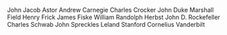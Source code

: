 John Jacob Astor
Andrew Carnegie
Charles Crocker
John Duke
Marshall Field
Henry Frick
James Fiske
William Randolph Herbst
John D. Rockefeller
Charles Schwab
John Spreckles
Leland Stanford
Cornelius Vanderbilt

